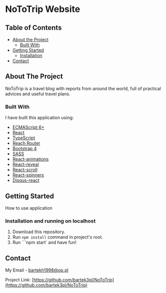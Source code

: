 # NoToTrip Website
 
<!-- TABLE OF CONTENTS -->
## Table of Contents
* [About the Project](#about-the-project)
  * [Built With](#built-with)
* [Getting Started](#getting-started)
  * [Installation](#installation)
* [Contact](#contact)
 
 
 
<!-- ABOUT THE PROJECT -->
## About The Project
NoToTrip is a travel blog with reports from around the world, full of practical advices and useful travel plans. 
 
### Built With
I have built this application using:
* [ECMAScript 6+](https://developer.mozilla.org/en-US/docs/Web/JavaScript/Language_Resources) 
* [React](https://reactjs.org/)
* [TypeScript](https://www.typescriptlang.org/)
* [Reach Router](https://reach.tech/router/)
* [Bootstrap 4](https://getbootstrap.com/)
* [SASS](https://sass-lang.com/e)
* [React-animations](https://www.npmjs.com/package/react-animations)
* [React-reveal](https://www.react-reveal.com/)
* [React-scroll](https://www.npmjs.com/package/react-scroll)
* [React-spinners](https://www.npmjs.com/package/react-spinners)
* [Disqus-react](https://github.com/disqus/disqus-react)
 
 
<!-- GETTING STARTED -->
## Getting Started
 
How to use application
 
### Installation and running on localhost
 
1. Download this repository.
2. Run ```npm install``` command in project's root.
3. Run ```npm start` and have fun!
 
<!-- CONTACT -->
## Contact
 
My Email - bartekh1998@op.pl
 
Project Link: [https://github.com/bartek3pl/NoToTrip](https://github.com/bartek3pl/NoToTrip)
